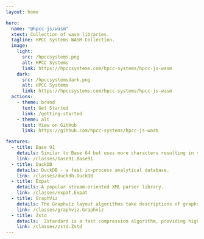 ```yaml
---
layout: home

hero:
  name: "@hpcc-js/wasm"
  xtext: Collection of wasm libraries.
  tagline: HPCC Systems WASM Collection.
  image:
    light:
      src: /hpccsystems.png
      alt: HPCC Systems
      link: https://hpccsystems.com/hpcc-systems/hpcc-js-wasm
    dark:
      src: /hpccsystemsdark.png
      alt: HPCC Systems
      link: https://hpccsystems.com/hpcc-systems/hpcc-js-wasm
  actions:
    - theme: brand
      text: Get Started
      link: /getting-started
    - theme: alt
      text: View on GitHub
      link: https://github.com/hpcc-systems/hpcc-js-wasm

features:
  - title: Base 91
    details: Similar to Base 64 but uses more characters resulting in smaller strings.
    link: /classes/base91.Base91
  - title: DuckDB
    details: DuckDB - a fast in-process analytical database.
    link: /classes/duckdb.DuckDB
  - title: Expat
    details: A popular stream-oriented XML parser library.
    link: /classes/expat.Expat
  - title: GraphViz
    details: The Graphviz layout algorithms take descriptions of graphs in a simple text language, and make diagrams in useful formats, such as images and SVG for web pages or display in an interactive graph browser.
    link: /classes/graphviz.Graphviz
  - title: Zstd
    details:  Zstandard is a fast compression algorithm, providing high compression ratios and is backed by an extremely fast decoder.
    link: /classes/zstd.Zstd
---
```

